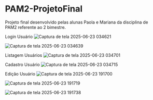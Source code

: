 # PAM2-ProjetoFinal
Projeto final desenvolvido pelas alunas Paola e Mariana da disciplina de PAM2 referente ao 2 bimestre. 

Login Usuário
![Captura de tela 2025-06-23 034621](https://github.com/user-attachments/assets/a33d5eb2-4509-4cbe-b879-4dd1764d913f)

![Captura de tela 2025-06-23 034639](https://github.com/user-attachments/assets/ced20005-f0aa-43aa-8532-cd7e1fab4ec6)


Listagem Usuários
![Captura de tela 2025-06-23 034701](https://github.com/user-attachments/assets/799b27df-ac2b-4743-9b99-168a9807e28d)


Cadastro Usuário
![Captura de tela 2025-06-23 034715](https://github.com/user-attachments/assets/1b323ba5-d638-498e-9784-555775a51ff8)


Edição Usuário
![Captura de tela 2025-06-23 191700](https://github.com/user-attachments/assets/47f037a5-5c79-4d21-bc34-25904a156cae)

![Captura de tela 2025-06-23 191719](https://github.com/user-attachments/assets/2aa3ffc2-84b3-4e65-b8cc-26a50a429cf4)

![Captura de tela 2025-06-23 191738](https://github.com/user-attachments/assets/b0e32fb0-7629-4584-81ea-8ecbec551899)
